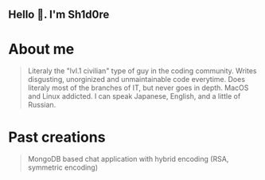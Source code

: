 ## Hello 👋. I'm Sh1d0re
# About me
> Literaly the "lvl.1 civilian" type of guy in the coding community.
> Writes disgusting, unorginized and unmaintainable code everytime.
> Does literaly most of the branches of IT, but never goes in depth.
> MacOS and Linux addicted.
> I can speak Japanese, English, and a little of Russian.
# Past creations
> MongoDB based chat application with hybrid encoding (RSA, symmetric encoding)
> 
